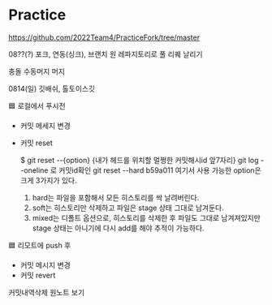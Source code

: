 # Practice

https://github.com/2022Team4/PracticeFork/tree/master

08??(?)
포크, 연동(싱크), 브랜치
원 레파지토리로 풀 리퀘 날리기

충돌 수동머지
머지


0814(일)
깃배쉬, 톨토이스깃
  
  🟦 로컬에서 푸시전 
  - 커밋 메세지 변경
  - 커밋 reset
  
    $ git reset --{option} {내가 헤드를 위치할 멀쩡한 커밋해시id 앞7자리}
      git log --oneline  로 커밋id확인
      git reset --hard b59a011
    여기서 사용 가능한 option은 크게 3가지가 있다. 
    1) hard는 파일을 포함해서 모든 히스토리를 싹 날려버린다. 
    2) soft는 히스토리만 삭제하고 파일은 stage 상태 그대로 남겨둔다. 
    3) mixed는 디폴트 옵션으로, 히스토리를 삭제한 후 파일도 그대로 남겨져있지만 stage 상태는 아니기에 다시 add를 해야 추적이 가능하다.

  🟦 리모트에 push 후
  - 커밋 메시지 변경
  - 커밋 revert
  
  커밋내역삭제
  원노트 보기
